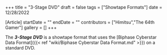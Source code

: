 +++
title = "3-Stage DVD"
draft = false
tags = ["Showtape Formats"]
date = 12/28/2022

[Article]
startDate = ""
endDate = ""
contributors = ["Himitsu","The 64th Gamer"]
gallery = []
+++


The <b><i>3-Stage DVD</b></i> is a showtape format that uses the [Biphase Cyberstar Data Format]({{< ref "wiki/Biphase Cyberstar Data Format.md" >}}) on a standard DVD.